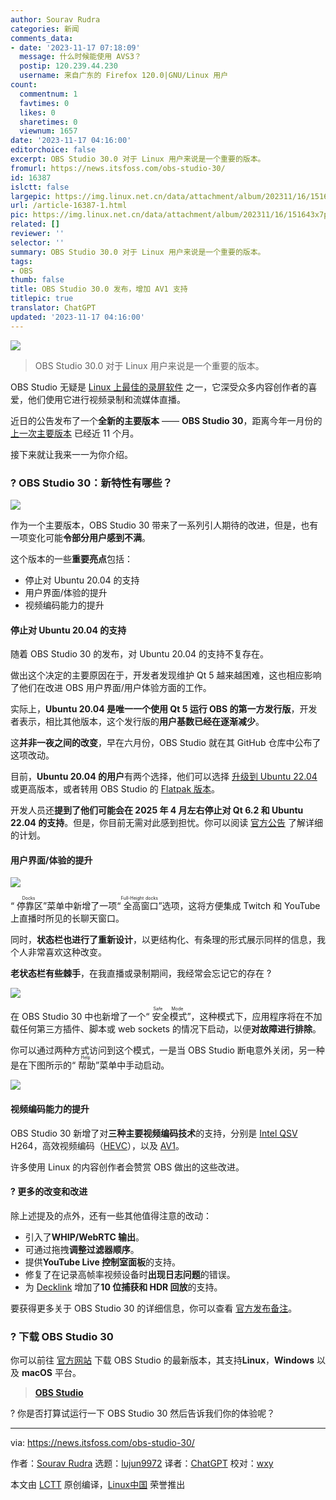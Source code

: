 ```yaml
---
author: Sourav Rudra
categories: 新闻
comments_data:
- date: '2023-11-17 07:18:09'
  message: 什么时候能使用 AVS3？
  postip: 120.239.44.230
  username: 来自广东的 Firefox 120.0|GNU/Linux 用户
count:
  commentnum: 1
  favtimes: 0
  likes: 0
  sharetimes: 0
  viewnum: 1657
date: '2023-11-17 04:16:00'
editorchoice: false
excerpt: OBS Studio 30.0 对于 Linux 用户来说是一个重要的版本。
fromurl: https://news.itsfoss.com/obs-studio-30/
id: 16387
islctt: false
largepic: https://img.linux.net.cn/data/attachment/album/202311/16/151643x7ppos30qo79oj31.jpg
url: /article-16387-1.html
pic: https://img.linux.net.cn/data/attachment/album/202311/16/151643x7ppos30qo79oj31.jpg.thumb.jpg
related: []
reviewer: ''
selector: ''
summary: OBS Studio 30.0 对于 Linux 用户来说是一个重要的版本。
tags:
- OBS
thumb: false
title: OBS Studio 30.0 发布，增加 AV1 支持
titlepic: true
translator: ChatGPT
updated: '2023-11-17 04:16:00'
---
```


![](https://img.linux.net.cn/data/attachment/album/202311/16/151643x7ppos30qo79oj31.jpg)



> 
> OBS Studio 30.0 对于 Linux 用户来说是一个重要的版本。
> 
> 
> 


OBS Studio 无疑是 [Linux 上最佳的录屏软件](https://itsfoss.com/best-linux-screen-recorders/) 之一，它深受众多内容创作者的喜爱，他们使用它进行视频录制和流媒体直播。


近日的公告发布了一个**全新的主要版本** —— **OBS Studio 30**，距离今年一月份的 [上一次主要版本](https://news.itsfoss.com/obs-studio-29-release/) 已经近 11 个月。


接下来就让我来一一为你介绍。


### ? OBS Studio 30：新特性有哪些？


![](https://img.linux.net.cn/data/attachment/album/202311/16/151732qg77r72220ethtz6.png)


作为一个主要版本，OBS Studio 30 带来了一系列引人期待的改进，但是，也有一项变化可能**令部分用户感到不满**。


这个版本的一些**重要亮点**包括：


* 停止对 Ubuntu 20.04 的支持
* 用户界面/体验的提升
* 视频编码能力的提升


#### 停止对 Ubuntu 20.04 的支持


随着 OBS Studio 30 的发布，对 Ubuntu 20.04 的支持不复存在。


做出这个决定的主要原因在于，开发者发现维护 Qt 5 越来越困难，这也相应影响了他们在改进 OBS 用户界面/用户体验方面的工作。


实际上，**Ubuntu 20.04 是唯一一个使用 Qt 5 运行 OBS 的第一方发行版**，开发者表示，相比其他版本，这个发行版的**用户基数已经在逐渐减少**。


这**并非一夜之间的改变**，早在六月份，OBS Studio 就在其 GitHub 仓库中公布了这项改动。


目前，**Ubuntu 20.04 的用户**有两个选择，他们可以选择 [升级到 Ubuntu 22.04](https://itsfoss.com/upgrade-ubuntu-version/) 或更高版本，或者转用 OBS Studio 的 [Flatpak 版本](https://flathub.org/apps/com.obsproject.Studio)。


开发人员还**提到了他们可能会在 2025 年 4 月左右停止对 Qt 6.2 和 Ubuntu 22.04 的支持**。但是，你目前无需对此感到担忧。你可以阅读 [官方公告](https://github.com/obsproject/obs-studio/discussions/9055) 了解详细的计划。


#### 用户界面/体验的提升


![](https://img.linux.net.cn/data/attachment/album/202311/16/151732mxxzxe9kximgj4en.png)


“<ruby> 停靠区 <rt>  Docks </rt></ruby>”菜单中新增了一项“<ruby> 全高窗口 <rt>  Full-Height docks </rt></ruby>”选项，这将方便集成 Twitch 和 YouTube 上直播时所见的长聊天窗口。


同时，**状态栏也进行了重新设计**，以更结构化、有条理的形式展示同样的信息，我个人非常喜欢这种改变。


**老状态栏有些棘手**，在我直播或录制期间，我经常会忘记它的存在 ?


![](https://img.linux.net.cn/data/attachment/album/202311/16/151733ntp0tgvweci1vc8y.png)


在 OBS Studio 30 中也新增了一个“<ruby> 安全模式 <rt>  Safe Mode </rt></ruby>”，这种模式下，应用程序将在不加载任何第三方插件、脚本或 web sockets 的情况下启动，以便**对故障进行排除**。


你可以通过两种方式访问到这个模式，一是当 OBS Studio 断电意外关闭，另一种是在下图所示的“<ruby> 帮助 <rt>  Help </rt></ruby>”菜单中手动启动。


![](https://img.linux.net.cn/data/attachment/album/202311/16/151733rn6qp52t25c8akcc.png)


#### 视频编码能力的提升


OBS Studio 30 新增了对**三种主要视频编码技术**的支持，分别是 [Intel QSV](https://en.wikipedia.org/wiki/Intel_Quick_Sync_Video) H264，高效视频编码（[HEVC](https://en.wikipedia.org/wiki/High_Efficiency_Video_Coding)），以及 [AV1](https://en.wikipedia.org/wiki/AV1)。


许多使用 Linux 的内容创作者会赞赏 OBS 做出的这些改进。


#### ?️ 更多的改变和改进


除上述提及的点外，还有一些其他值得注意的改动：


* 引入了**WHIP/WebRTC 输出**。
* 可通过拖拽**调整过滤器顺序**。
* 提供**YouTube Live 控制室面板**的支持。
* 修复了在记录高帧率视频设备时**出现日志问题**的错误。
* 为 [Decklink](https://www.blackmagicdesign.com/in/products/decklink) 增加了**10 位捕获和 HDR 回放**的支持。


要获得更多关于 OBS Studio 30 的详细信息，你可以查看 [官方发布备注](https://github.com/obsproject/obs-studio/releases/tag/30.0.0)。


### ? 下载 OBS Studio 30


你可以前往 [官方网站](https://obsproject.com/) 下载 OBS Studio 的最新版本，其支持**Linux**，**Windows** 以及 **macOS** 平台。



> 
> **[OBS Studio](https://obsproject.com/)**
> 
> 
> 


? 你是否打算试运行一下 OBS Studio 30 然后告诉我们你的体验呢？




---


via: <https://news.itsfoss.com/obs-studio-30/>


作者：[Sourav Rudra](https://news.itsfoss.com/author/sourav/) 选题：[lujun9972](https://github.com/lujun9972) 译者：[ChatGPT](https://linux.cn/lctt/ChatGPT) 校对：[wxy](https://github.com/wxy)


本文由 [LCTT](https://github.com/LCTT/TranslateProject) 原创编译，[Linux中国](https://linux.cn/) 荣誉推出
